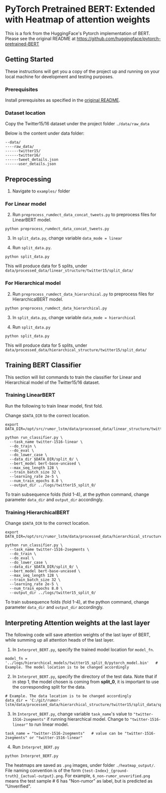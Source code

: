# PyTorch Pretrained BERT: Extended with Heatmap of attention weights

This is a fork from the HuggingFace's Pytorch implementation of BERT. Please see the original README at https://github.com/huggingface/pytorch-pretrained-BERT 

## Getting Started

These instructions will get you a copy of the project up and running on your local machine for development and testing purposes. 

### Prerequisites

Install prerequisites as specified in the [original README](https://github.com/huggingface/pytorch-pretrained-BERT).

### Dataset location

Copy the Twitter15/16 dataset under the project folder `./data/raw_data`

Below is the content under data folder:

```
--data/
----raw_data/
------twitter15/
------twitter16/
------tweet_details.json
------user_details.json
```

## Preprocessing

1. Navigate to `examples/` folder

### For Linear model

2. Run `preprocess_rumdect_data_concat_tweets.py` to preprocess files for LinearBERT model.

```
python preprocess_rumdect_data_concat_tweets.py
```

3. In `split_data.py`, change variable `data_mode = linear`

4. Run `split_data.py`. 

```
python split_data.py
```

This will produce data for 5 splits, under `data/processed_data/linear_structure/twitter15/split_data/`

### For Hierarchical model

2. Run `preprocess_rumdect_data_hierarchical.py` to preprocess files for HierarchicalBERT model.

```
python preprocess_rumdect_data_hierarchical.py
```

3. In `split_data.py`, change variable `data_mode = hierarchical`

4. Run `split_data.py`

```
python split_data.py
``` 

This will produce data for 5 splits, under `data/processed_data/hierarchical_structure/twitter15/split_data/`


## Training BERT Classifier

This section will list commands to train the classifier for Linear and Hierarchical model of the Twitter15/16 dataset.

### Training LinearBERT 

Run the following to train linear model, first fold. 

Change `$DATA_DIR` to the correct location.

```
export DATA_DIR=/opt/src/rumor_lstm/data/processed_data/linear_structure/twitter15/split_data

python run_classifier.py \
  --task_name twitter-1516-linear \
  --do_train \
  --do_eval \
  --do_lower_case \
  --data_dir $DATA_DIR/split_0/ \
  --bert_model bert-base-uncased \
  --max_seq_length 128 \
  --train_batch_size 32 \
  --learning_rate 2e-5 \
  --num_train_epochs 8.0 \
  --output_dir ../logs/twitter15_split_0/
```

To train subsequence folds (fold 1-4), at the python command, change parameter `data_dir` and `output_dir` accordingly.

### Training HierarchicalBERT

Change `$DATA_DIR` to the correct location.

```
export DATA_DIR=/opt/src/rumor_lstm/data/processed_data/hierarchical_structure/twitter15/split_data

python run_classifier.py \
  --task_name twitter-1516-2segments \
  --do_train \
  --do_eval \
  --do_lower_case \
  --data_dir $DATA_DIR/split_0/ \
  --bert_model bert-base-uncased \
  --max_seq_length 128 \
  --train_batch_size 32 \
  --learning_rate 2e-5 \
  --num_train_epochs 8.0 \
  --output_dir ../logs/twitter15_split_0/
```

To train subsequence folds (fold 1-4), at the python command, change parameter `data_dir` and `output_dir` accordingly.


## Interpreting Attention weights at the last layer

The following code will save attention weights of the last layer of BERT, while summing up all attention heads of the last layer.

1. In `Interpret_BERT.py`, specify the trained model location for `model_fn`.

```
model_fn = '../logs/hierarchical_models/twitter15_split_0/pytorch_model.bin'   # Example. The model location is to be changed accordingly
```

2. In `Interpret_BERT.py`, specify the directory of the test data. Note that if in step 1, the model chosen is coming from **split_0**, it is 
important to use the corresponding split for the data.

```
# Example. The data location is to be changed accordingly
data_dir = 'C:/git/rumor-lstm/data/processed_data/hierarchical_structure/twitter15/split_data/split_0/'   
```

3. In `Interpret_BERT.py`, change variable `task_name`'s value to `"twitter-1516-2segments"` if running hierarchical model.
Change to `"twitter-1516-linear"` to run linear model.

```
task_name = "twitter-1516-2segments"   # value can be "twitter-1516-2segments" or "twitter-1516-linear"
```

4. Run `Interpret_BERT.py`

```
python Interpret_BERT.py
```

The heatmaps are saved as `.png` images, under folder `./heatmap_output/`. 
File naming convention is of the form `{test-Index}_{ground-truth}_{actual-output}.png`.
For example, `6_non-rumor_unverified.png` means the test sample # 6 has "Non-rumor" as label, but is predicted as "Unverified".
